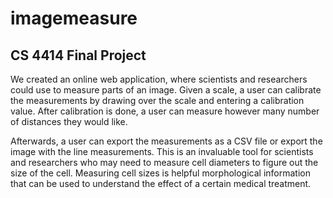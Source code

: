 imagemeasure
============

CS 4414 Final Project
---------------------
We created an online web application, where scientists and researchers could use to measure parts of an image. Given a scale, a user can calibrate the measurements by drawing over the scale and entering a calibration value. After calibration is done, a user can measure however many number of distances they would like. 

Afterwards, a user can export the measurements as a CSV file or export the image with the line measurements. This is an invaluable tool for scientists and researchers who may need to measure cell diameters to figure out the size of the cell. Measuring cell sizes is helpful morphological information that can be used to understand the effect of a certain medical treatment.